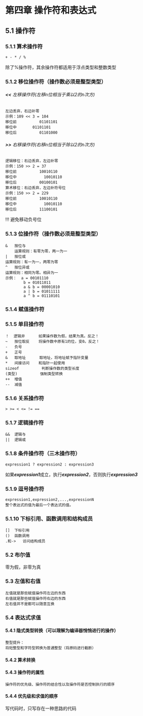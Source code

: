 # 第四章  操作符和表达式
## 5.1 操作符
### 5.1.1   算术操作符
    + - * / %
除了%操作符，其余操作符都适用于浮点类型和整数类型
### 5.1.2   移位操作符（操作数必须是整型类型）
###### ***<<***  左移操作符(左移n位相当于乘以2的n次方)  
    左边丢弃，右边补零
    示例：109 << 3 = 104
    移位前          01101101
    移位中       01101101
    移位后          01101000
###### ***>>***  右移操作符(右移n位相当于除以2的n次方)
    逻辑移位：右边丢弃，左边补零
    示例：150 >> 2 = 37               
    移位前          10010110
    移位中            10010110
    移位后          00100101
    算术移位：右边丢弃，左边补符号位
    示例：150 >> 2 = 229              
    移位前          10010110
    移位中            10010110
    移位后          11100101
!!! 避免移动负号位
### 5.1.3   位操作符（操作数必须是整型类型）
    &   按位与
        运算规则：有零为零，两一为一
    |   按位或
    运算规则：有一为一，两零为零
    ^   按位异或
    运算规则：相同为零。相异为一
    示例：  a = 00101110
            b = 01011011         
            a & b = 00001010
            a | b = 01011111
            a ^ b = 01110101   
### 5.1.4   赋值操作符
### 5.1.5   单目操作符
    ！  逻辑非      如果操作数为假，结果为真。反之！
    ~   按位取反    将操作数中原有1的位，变0。反之！
    -   负号   
    +   正号
    &   取地址      取地址，将地址赋予指针变量
    *   间接访问    和指针一起使用
    sizeof          判断操作数的类型长度
    (类型)          强制类型转换
    ++  增值
    --  减值
### 5.1.6   关系操作符
    > >= < <= != ==
### 5.1.7   逻辑操作符
    &&  逻辑与
    ||  逻辑或
### 5.1.8   条件操作符（三木操作符）
    expression1 ? expression2 : expression3
如果***expression1***成立，执行***expression2***，否则执行***expression3***
### 5.1.9   逗号操作符
    expression1,expression2,...,expressionN
    整个表达式的值为最后一个表达式的值。
### 5.1.10  下标引用、函数调用和结构成员
    []  下标引用    
    ()  函数调用
    .和->   访问结构成员
### 5.2 布尔值
零为假，非零为真
### 5.3 左值和右值
    左值就是那些赋值操作符左边的东西
    右值就是那些赋值操作符右边的东西
    左右值并不是都可以随意互换
### 5.4 表达式求值
#### 5.4.1   隐式类型转换（可以理解为编译器悄悄进行的操作）
    整型提升：
    将短整型和字符型转换为普通整型（将原码进行截断）
#### 5.4.2   算术转换
#### 5.4.3   操作符的属性
    操作符的优先级、操作符的结合性以及操作符是否控制执行的顺序
#### 5.4.4   优先级和求值的顺序
写代码时，只写存在一种思路的代码
